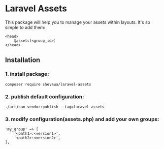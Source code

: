 # Laravel Assets

This package will help you to manage your assets within layouts. It's so simple to add them:

    <head>
        @assets(<group_id>)
    </head>

## Installation

### 1. install package:
    composer require shevaua/laravel-assets
    
### 2. publish default configuration:
    ./artisan vendor:publish --tag=laravel-assets

### 3. modify configuration(assets.php) and add your own groups:

    'my_group' => [
        '<path1>:<version1>',
        '<path2>:<version2>',
    ],
